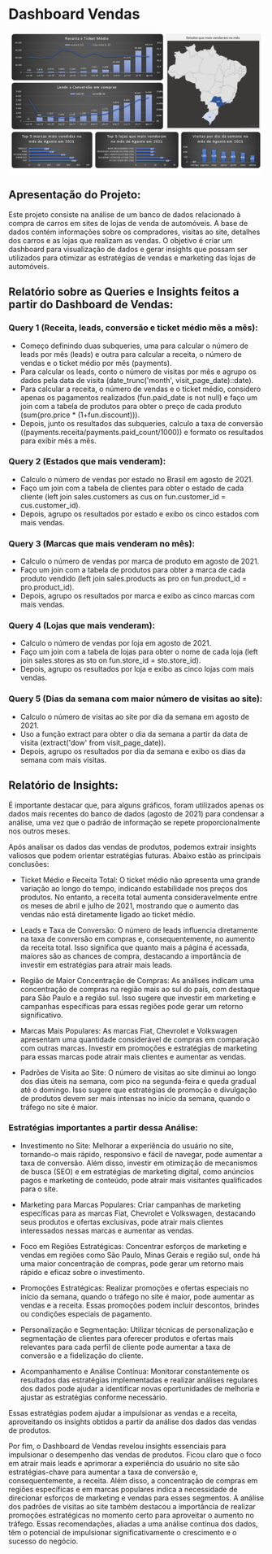 # Dashboard Vendas
![Dashboard de Verdas](https://github.com/waltercrastobr/Dashboard-Vendas/blob/main/imagem_dashboard_vendas.PNG?raw=true)

## Apresentação do Projeto:
Este projeto consiste na análise de um banco de dados relacionado à compra de carros em sites de lojas de venda de automóveis. A base de dados contém informações sobre os compradores, visitas ao site, detalhes dos carros e as lojas que realizam as vendas. O objetivo é criar um dashboard para visualização de dados e gerar insights que possam ser utilizados para otimizar as estratégias de vendas e marketing das lojas de automóveis.


## Relatório sobre as Queries e Insights feitos a partir do Dashboard de Vendas:

### Query 1 (Receita, leads, conversão e ticket médio mês a mês):

- Começo definindo duas subqueries, uma para calcular o número de leads por mês (leads) e outra para calcular a receita, o número de vendas e o ticket médio por mês (payments).
- Para calcular os leads, conto o número de visitas por mês e agrupo os dados pela data de visita (date_trunc('month', visit_page_date)::date).
- Para calcular a receita, o número de vendas e o ticket médio, considero apenas os pagamentos realizados (fun.paid_date is not null) e faço um join com a tabela de produtos para obter o preço de cada produto (sum(pro.price * (1+fun.discount))).
- Depois, junto os resultados das subqueries, calculo a taxa de conversão ((payments.receita/payments.paid_count/1000)) e formato os resultados para exibir mês a mês.

###  Query 2 (Estados que mais venderam):

- Calculo o número de vendas por estado no Brasil em agosto de 2021.
- Faço um join com a tabela de clientes para obter o estado de cada cliente (left join sales.customers as cus on fun.customer_id = cus.customer_id).
- Depois, agrupo os resultados por estado e exibo os cinco estados com mais vendas.

### Query 3 (Marcas que mais venderam no mês):

- Calculo o número de vendas por marca de produto em agosto de 2021.
- Faço um join com a tabela de produtos para obter a marca de cada produto vendido (left join sales.products as pro on fun.product_id = pro.product_id).
- Depois, agrupo os resultados por marca e exibo as cinco marcas com mais vendas.

###  Query 4 (Lojas que mais venderam):

- Calculo o número de vendas por loja em agosto de 2021.
- Faço um join com a tabela de lojas para obter o nome de cada loja (left join sales.stores as sto on fun.store_id = sto.store_id).
- Depois, agrupo os resultados por loja e exibo as cinco lojas com mais vendas.

###  Query 5 (Dias da semana com maior número de visitas ao site):

- Calculo o número de visitas ao site por dia da semana em agosto de 2021.
- Uso a função extract para obter o dia da semana a partir da data de visita (extract('dow' from visit_page_date)).
- Depois, agrupo os resultados por dia da semana e exibo os dias da semana com mais visitas.

## Relatório de Insights:

É importante destacar que, para alguns gráficos, foram utilizados apenas os dados mais recentes do banco de dados (agosto de 2021) para condensar a análise, uma vez que o padrão de informação se repete proporcionalmente nos outros meses.

Após analisar os dados das vendas de produtos, podemos extrair insights valiosos que podem orientar estratégias futuras. Abaixo estão as principais conclusões:

- Ticket Médio e Receita Total: O ticket médio não apresenta uma grande variação ao longo do tempo, indicando estabilidade nos preços dos produtos. No entanto, a receita total aumenta consideravelmente entre os meses de abril e julho de 2021, mostrando que o aumento das vendas não está diretamente ligado ao ticket médio.

- Leads e Taxa de Conversão: O número de leads influencia diretamente na taxa de conversão em compras e, consequentemente, no aumento da receita total. Isso significa que quanto mais a página é acessada, maiores são as chances de compra, destacando a importância de investir em estratégias para atrair mais leads.

- Região de Maior Concentração de Compras: As análises indicam uma concentração de compras na região mais ao sul do país, com destaque para São Paulo e a região sul. Isso sugere que investir em marketing e campanhas específicas para essas regiões pode gerar um retorno significativo.

- Marcas Mais Populares: As marcas Fiat, Chevrolet e Volkswagen apresentam uma quantidade considerável de compras em comparação com outras marcas. Investir em promoções e estratégias de marketing para essas marcas pode atrair mais clientes e aumentar as vendas.

- Padrões de Visita ao Site: O número de visitas ao site diminui ao longo dos dias úteis na semana, com pico na segunda-feira e queda gradual até o domingo. Isso sugere que estratégias de promoção e divulgação de produtos devem ser mais intensas no início da semana, quando o tráfego no site é maior.

### Estratégias importantes a partir dessa Análise:

- Investimento no Site: Melhorar a experiência do usuário no site, tornando-o mais rápido, responsivo e fácil de navegar, pode aumentar a taxa de conversão. Além disso, investir em otimização de mecanismos de busca (SEO) e em estratégias de marketing digital, como anúncios pagos e marketing de conteúdo, pode atrair mais visitantes qualificados para o site.

- Marketing para Marcas Populares: Criar campanhas de marketing específicas para as marcas Fiat, Chevrolet e Volkswagen, destacando seus produtos e ofertas exclusivas, pode atrair mais clientes interessados nessas marcas e aumentar as vendas.

- Foco em Regiões Estratégicas: Concentrar esforços de marketing e vendas em regiões como São Paulo, Minas Gerais e região sul, onde há uma maior concentração de compras, pode gerar um retorno mais rápido e eficaz sobre o investimento.

- Promoções Estratégicas: Realizar promoções e ofertas especiais no início da semana, quando o tráfego no site é maior, pode aumentar as vendas e a receita. Essas promoções podem incluir descontos, brindes ou condições especiais de pagamento.

- Personalização e Segmentação: Utilizar técnicas de personalização e segmentação de clientes para oferecer produtos e ofertas mais relevantes para cada perfil de cliente pode aumentar a taxa de conversão e a fidelização do cliente.

- Acompanhamento e Análise Contínua: Monitorar constantemente os resultados das estratégias implementadas e realizar análises regulares dos dados pode ajudar a identificar novas oportunidades de melhoria e ajustar as estratégias conforme necessário.

Essas estratégias podem ajudar a impulsionar as vendas e a receita, aproveitando os insights obtidos a partir da análise dos dados das vendas de produtos.

Por fim, o Dashboard de Vendas revelou insights essenciais para impulsionar o desempenho das vendas de produtos. Ficou claro que o foco em atrair mais leads e aprimorar a experiência do usuário no site são estratégias-chave para aumentar a taxa de conversão e, consequentemente, a receita. Além disso, a concentração de compras em regiões específicas e em marcas populares indica a necessidade de direcionar esforços de marketing e vendas para esses segmentos. A análise dos padrões de visitas ao site também destacou a importância de realizar promoções estratégicas no momento certo para aproveitar o aumento no tráfego. Essas recomendações, aliadas a uma análise contínua dos dados, têm o potencial de impulsionar significativamente o crescimento e o sucesso do negócio.
